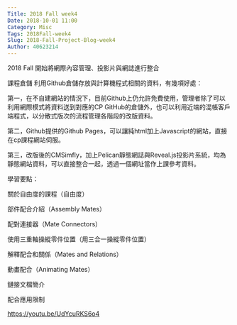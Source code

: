 ```yaml
---
Title: 2018 Fall week4
Date: 2018-10-01 11:00
Category: Misc
Tags: 2018Fall-week4
Slug: 2018-Fall-Project-Blog-week4
Author: 40623214
---
```


2018 Fall 開始將網際內容管理、投影片與網誌進行整合

<!-- PELICAN_END_SUMMARY -->

課程倉儲
利用Github倉儲存放與計算機程式相關的資料，有幾項好處：

第一，在不自建網站的情況下，目前Github上仍允許免費使用，管理者除了可以利用網際模式將資料送到對應的CP GitHub的倉儲外，也可以利用近端的混帳客戶端程式，以分散式版次的流程管理各階段的改版資料。

第二，Github提供的Github Pages，可以讓純html加上Javascript的網站，直接在cp課程網站伺服。

第三，改版後的CMSimfly，加上Pelican靜態網誌與Reveal.js投影片系統，均為靜態網站資料，可以直接整合一起，透過一個網址當作上課參考資料。

學習要點：

關於自由度的課程（自由度）

部件配合介紹（Assembly Mates）

配對連接器（Mate Connectors）

使用三重軸操縱零件位置（用三合一操縱零件位置）

解釋配合和關係（Mates and Relations）

動畫配合（Animating Mates）

鏈接文檔簡介

配合應用限制

https://youtu.be/UdYcuRKS6o4